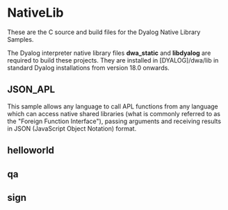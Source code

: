 # NativeLib
These are the C source and build files for the Dyalog Native Library Samples. 

The Dyalog interpreter native library files **dwa_static** and **libdyalog** are required to build these projects. They are installed in [DYALOG]/dwa/lib in standard Dyalog installations from version 18.0 onwards.

## JSON_APL
This sample allows any language to call APL functions from any language which can access native shared libraries (what is commonly referred to as the "Foreign Function Interface"), passing arguments and receiving results in JSON (JavaScript Object Notation) format.

## helloworld

## qa

## sign
